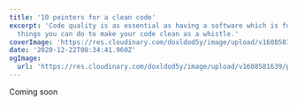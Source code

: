 ```yaml
---
title: '10 pointers for a clean code'
excerpt: 'Code quality is as essential as having a software which is functional. Here are 10 simple
  things you can do to make your code clean as a whistle.'
coverImage: 'https://res.cloudinary.com/doxldod5y/image/upload/v1608581639/portfolio/posts/writing-quality-code/image-blog-what-code-quality_sw7ipk.jpg'
date: '2020-12-22T08:34:41.960Z'
ogImage:
  url: 'https://res.cloudinary.com/doxldod5y/image/upload/v1608581639/portfolio/posts/writing-quality-code/image-blog-what-code-quality_sw7ipk.jpg'
---
```


Coming soon

